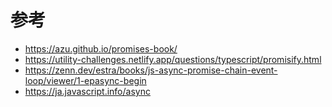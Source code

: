 # 参考

- https://azu.github.io/promises-book/
- https://utility-challenges.netlify.app/questions/typescript/promisify.html
- https://zenn.dev/estra/books/js-async-promise-chain-event-loop/viewer/1-epasync-begin
- https://ja.javascript.info/async
